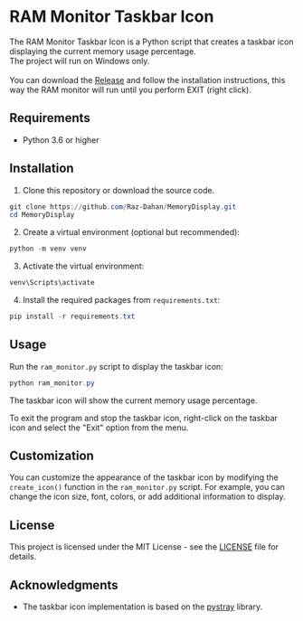 # RAM Monitor Taskbar Icon

The RAM Monitor Taskbar Icon is a Python script that creates a taskbar icon displaying the current memory usage percentage. <br />
The project will run on Windows only. <br />
<br />
You can download the [Release](releases/tag/Program) and follow the installation instructions, this way the RAM monitor will run until you perform EXIT (right click).

## Requirements

- Python 3.6 or higher

## Installation

1. Clone this repository or download the source code.

```powershell
git clone https://github.com/Raz-Dahan/MemoryDisplay.git
cd MemoryDisplay
```

2. Create a virtual environment (optional but recommended):

```powershell
python -m venv venv
```

3. Activate the virtual environment:

```powershell
venv\Scripts\activate
```

4. Install the required packages from `requirements.txt`:

```powershell
pip install -r requirements.txt
```

## Usage

Run the `ram_monitor.py` script to display the taskbar icon:

```powershell
python ram_monitor.py
```

The taskbar icon will show the current memory usage percentage.

To exit the program and stop the taskbar icon, right-click on the taskbar icon and select the "Exit" option from the menu.

## Customization

You can customize the appearance of the taskbar icon by modifying the `create_icon()` function in the `ram_monitor.py` script. For example, you can change the icon size, font, colors, or add additional information to display.

## License

This project is licensed under the MIT License - see the [LICENSE](LICENSE) file for details.

## Acknowledgments

- The taskbar icon implementation is based on the [pystray](https://github.com/moses-palmer/pystray) library.
